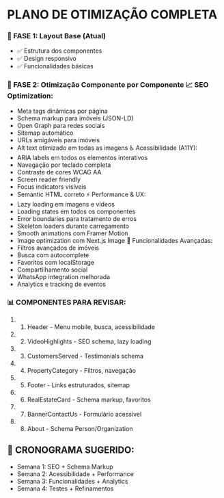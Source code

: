 # PLANO DE OTIMIZAÇÃO COMPLETA

### 🎨 FASE 1: Layout Base (Atual)

- ✅ Estrutura dos componentes
- ✅ Design responsivo
- ✅ Funcionalidades básicas

### 🚀 FASE 2: Otimização Componente por Componente 📈 SEO Optimization:

- Meta tags dinâmicas por página
- Schema markup para imóveis (JSON-LD)
- Open Graph para redes sociais
- Sitemap automático
- URLs amigáveis para imóveis
- Alt text otimizado em todas as imagens ♿ Acessibilidade (A11Y):
- ARIA labels em todos os elementos interativos
- Navegação por teclado completa
- Contraste de cores WCAG AA
- Screen reader friendly
- Focus indicators visíveis
- Semantic HTML correto ⚡ Performance & UX:
- Lazy loading em imagens e vídeos
- Loading states em todos os componentes
- Error boundaries para tratamento de erros
- Skeleton loaders durante carregamento
- Smooth animations com Framer Motion
- Image optimization com Next.js Image 🔧 Funcionalidades Avançadas:
- Filtros avançados de imóveis
- Busca com autocomplete
- Favoritos com localStorage
- Compartilhamento social
- WhatsApp integration melhorada
- Analytics e tracking de eventos

### 📊 COMPONENTES PARA REVISAR:

1. 1. Header - Menu mobile, busca, acessibilidade
2. 2. VideoHighlights - SEO schema, lazy loading
3. 3. CustomersServed - Testimonials schema
4. 4. PropertyCategory - Filtros, navegação
5. 5. Footer - Links estruturados, sitemap
6. 6. RealEstateCard - Schema markup, favoritos
7. 7. BannerContactUs - Formulário acessível
8. 8. About - Schema Person/Organization

## 🎯 CRONOGRAMA SUGERIDO:

- Semana 1: SEO + Schema Markup
- Semana 2: Acessibilidade + Performance
- Semana 3: Funcionalidades + Analytics
- Semana 4: Testes + Refinamentos
